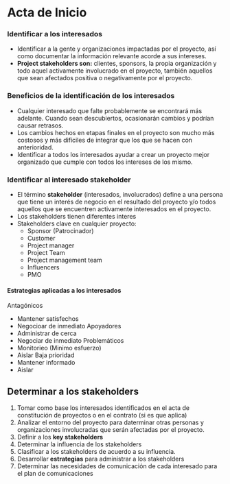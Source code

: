 # Acta de Inicio

### Identificar a los interesados

- Identificar a la gente y organizaciones impactadas por el proyecto, así como documentar la información relevante acorde a sus intereses.
- **Project stakeholders son:** clientes, sponsors, la propia organización y todo aquel activamente involucrado en el proyecto, también aquellos que sean afectados positiva o negativamente por el proyecto.

### Beneficios de la identificación de los interesados

- Cualquier interesado que falte probablemente se encontrará más adelante. Cuando sean descubiertos, ocasionarán cambios y podrían causar retrasos.
- Los cambios hechos en etapas finales en el proyecto son mucho más costosos y más difíciles de integrar que los que se hacen con anterioridad.
- Identificar a todos los interesados ayudar a crear un proyecto mejor organizado que cumple con todos los intereses de los mismo.


### Identificar al interesado stakeholder

- El término **stakeholder** (interesados, involucrados) define a una persona que tiene un interés de negocio en el resultado del proyecto y/o todos aquellos que se encuentren activamente interesados en el proyecto.
- Los stakeholders tienen diferentes interes
- Stakeholders clave en cualquier proyecto:
	- Sponsor (Patrocinador)
	- Customer
	- Project manager
	- Project Team
	- Project management team
	- Influencers
	- PMO


#### Estrategias aplicadas a los interesados

Antagónicos
- Mantener satisfechos
- Negocioar de inmediato
Apoyadores
- Administrar de cerca
- Negociar de inmediato
Problemáticos
- Monitorieo (Minimo esfuerzo)
- Aislar
Baja prioridad
- Mantener informado
- Aislar

## Determinar a los stakeholders

1. Tomar como base los interesados identificados en el acta de constitución de proyectos o en el contrato (si es que aplica)
2. Analizar el entorno del proyecto para daterminar otras personas y organizaciones involucradas que serán afectadas por el proyecto.
3. Definir a los **key stakeholders**
4. Determinar la influencia de los stakeholders
5. Clasificar a los stakeholders de acuerdo a su influencia. 
6. Desarrollar **estrategias** para administrar a los stakeholders
7. Determinar las necesidades de comunicación de cada interesado para el plan de comunicaciones
